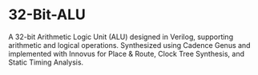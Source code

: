 # 32-Bit-ALU
A 32-bit Arithmetic Logic Unit (ALU) designed in Verilog, supporting arithmetic and logical operations. Synthesized using Cadence Genus and implemented with Innovus for Place &amp; Route, Clock Tree Synthesis, and Static Timing Analysis.
